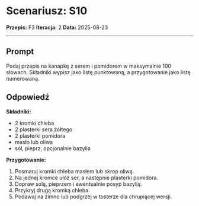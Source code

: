 ﻿# Scenariusz: S10
**Przepis:** F3
**Iteracja:** 2
**Data:** 2025-08-23

---

## Prompt
Podaj przepis na kanapkę z serem i pomidorem w maksymalnie 100 słowach. Składniki wypisz jako listę punktowaną, a przygotowanie jako listę numerowaną.


## Odpowiedź
**Składniki:**

* 2 kromki chleba
* 2 plasterki sera żółtego
* 2 plasterki pomidora
* masło lub oliwa
* sól, pieprz, opcjonalnie bazylia

**Przygotowanie:**

1. Posmaruj kromki chleba masłem lub skrop oliwą.
2. Na jednej kromce ułóż ser, a następnie plasterki pomidora.
3. Dopraw solą, pieprzem i ewentualnie posyp bazylią.
4. Przykryj drugą kromką chleba.
5. Podawaj na zimno lub podgrzej w tosterze dla chrupiącej wersji.
